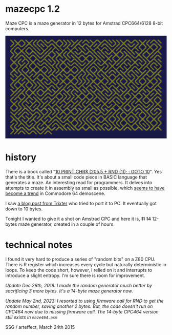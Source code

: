 # mazecpc 1.2

Maze CPC is a maze generator in 12 bytes for Amstrad CPC664/6128 8-bit computers.

![screen shot](https://raw.githubusercontent.com/ssg/mazecpc/master/screenshot.png)

# history

There is a book called "[10 PRINT CHR$ (205.5 + RND (1)); : GOTO 10](http://10print.org/)". Yes that's the title. It's about a small code piece in BASIC language that generates a maze. An interesting read for programmers. It delves into attempts to create it in assembly as small as possible, which [seems to have become a trend](http://csdb.dk/release/?id=113300) in Commodore 64 demoscene.

I saw [a blog post from Trixter](http://trixter.oldskool.org/2012/12/17/maze-generation-in-thirteen-bytes/) who tried to port it to PC. It eventually got down to 10 bytes.

Tonight I wanted to give it a shot on Amstrad CPC and here it is, <s>11</s> <s>14</s> 12-bytes maze generator, created in a couple of hours.

# technical notes

I found it very hard to produce a series of "random bits" on a Z80 CPU. There is R register which increases every cycle but naturally deterministic in loops. To keep the code short, however, I relied on it and interrupts to introduce a slight entropy. I'm sure there is room for improvement.

_Update Dec 29th, 2018: I made the random generator much better by sacrificing 3 more bytes. It's a 14-byte maze generator now._

_Update May 2nd, 2023: I resorted to using firmware call for RND to get the random number,
saving another 2 bytes. But, the code doesn't run on CPC464 now due to missing firmware call. The 14-byte CPC464 version still exists in `maze464.asm`_

SSG / arteffect, March 24th 2015
